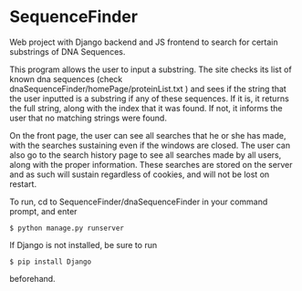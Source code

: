 # SequenceFinder
Web project with Django backend and JS frontend to search for certain substrings of DNA Sequences.

This program allows the user to input a substring. The site checks its list of known dna sequences (check dnaSequenceFinder/homePage/proteinList.txt )
and sees if the string that the user inputted is a substring if any of these sequences. If it is, it returns the full string, along with
the index that it was found. If not, it informs the user that no matching strings were found. 

On the front page, the user can see all  searches that he or she has made, with the searches sustaining even if the windows are closed. The user can also go to the search history page to see all searches made by all users, 
along with the proper information. These searches are stored on the server and as such will sustain regardless of cookies, and will not be lost on restart.

To run, cd to SequenceFinder/dnaSequenceFinder in your command prompt, and enter
```
$ python manage.py runserver
```
If Django is not installed, be sure to run 
```
$ pip install Django
```
beforehand.
